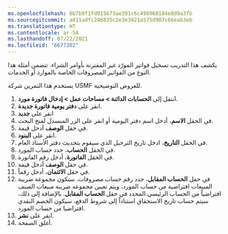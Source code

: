 ```yaml
---
ms.openlocfilehash: 6b7b9f1fd915673ae391c6c496960184e8d9a3fb
ms.sourcegitcommit: a411adfc246835c2e3e3421a575d907c66eab3eb
ms.translationtype: HT
ms.contentlocale: ar-SA
ms.lasthandoff: 07/22/2021
ms.locfileid: "6677302"
---
```

يكشف هذا التدريب تسجيل فواتير المورّد غير المقترنة بأوامر الشراء. تتضمن أمثلة هذا النوع من الفواتير المصروفات الخاصة بالموارد أو الخدمات. 

يستخدم هذا التمرين شركة USMF للعروض التوضيحية.

1.  انتقل إلى **الحسابات الدائنة > مساحات عمل > إدخال فاتورة مورد**.
2.  انقر على **دفتر يومية فاتورة جديدة**.
3.  انقر على **جديد**
4.  في الحقل **الاسم**، أدخل اسم دفتر اليومية أو انقر على الزر المنسدل لفتح البحث.
5.  في حقل **الوصف** أدخل قيمة.
6.  انقر على **البنود**.
7.  في الحقل **التاريخ**، ادخل تاريخ الترحيل الذي سيقوم بتحديث دفتر الأستاذ العام.
8.  في الحقل **الحساب**، حدد حساب المورد.
9.  في الحقل **الفاتورة**، أدخل رقم الفاتورة.
10. في حقل **الوصف** أدخل قيمة.
11. في حقل **الائتمان**، أدخل رقماً.
12. في حقل **الحساب المقابل**، حدد رقم حساب مصروفات. ستكون مجموعة ضريبة المبيعات افتراضية من حساب المورد، ويتم تعيين مجموعه ضريبة مبيعات الصنف افتراضياً من الحساب الرئيسي المحدد في حقل **الحساب المقابل**. بالإضافة إلى ذلك، سيتم حساب تاريخ الاستحقاق استناداً إلى شروط الدفع، سيكون الخصم النقدي افتراضيا من حساب المورد.
13. انقر على **نشر**.
14. أغلق الصفحة.

